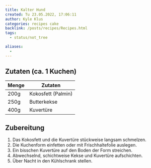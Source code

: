 ```yaml
---
title: Kalter Hund
created: Tu 23.05.2022, 17:06:11
author: Kyle Klus
categories: recipes cake
backlink: /posts/recipes/Recipes.html
tags:
  - status/not_tree

aliases:
  - 
---
```


## Zutaten (ca. 1 Kuchen)

| Menge            | Zutaten                        |
| ---------------- | ------------------------------ |
| 200g             | Kokosfett (Palmin)             |
| 250g             | Butterkekse                    |
| 400g             | Kuvertüre                      |

## Zubereitung

1. Das Kokosfett und die Kuvertüre stückweise langsam schmelzen.
2. Die Kuchenform einfetten oder mit Frischhaltefolie auslegen.
3. Ein bisschen Kuvertüre auf den Boden der Form streichen.
4. Abwechselnd, schichtweise Kekse und Kuvertüre aufschichten.
5. Über Nacht in den Kühlschrank stellen.

